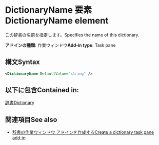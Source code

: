 # <a name="dictionaryname-element"></a><span data-ttu-id="b5490-101">DictionaryName 要素</span><span class="sxs-lookup"><span data-stu-id="b5490-101">DictionaryName element</span></span>

<span data-ttu-id="b5490-102">この辞書の名前を指定します。</span><span class="sxs-lookup"><span data-stu-id="b5490-102">Specifies the name of this dictionary.</span></span>

<span data-ttu-id="b5490-103">**アドインの種類:** 作業ウィンドウ</span><span class="sxs-lookup"><span data-stu-id="b5490-103">**Add-in type:** Task pane</span></span>

## <a name="syntax"></a><span data-ttu-id="b5490-104">構文</span><span class="sxs-lookup"><span data-stu-id="b5490-104">Syntax</span></span>

```XML
<DictionaryName DefaultValue="string" />
```

## <a name="contained-in"></a><span data-ttu-id="b5490-105">以下に包含</span><span class="sxs-lookup"><span data-stu-id="b5490-105">Contained in:</span></span>

[<span data-ttu-id="b5490-106">辞書</span><span class="sxs-lookup"><span data-stu-id="b5490-106">Dictionary</span></span>](dictionary.md)

## <a name="see-also"></a><span data-ttu-id="b5490-107">関連項目</span><span class="sxs-lookup"><span data-stu-id="b5490-107">See also</span></span>

- [<span data-ttu-id="b5490-108">辞書の作業ウィンドウ アドインを作成する</span><span class="sxs-lookup"><span data-stu-id="b5490-108">Create a dictionary task pane add-in</span></span>](https://docs.microsoft.com/office/dev/add-ins/word/dictionary-task-pane-add-ins)
    
